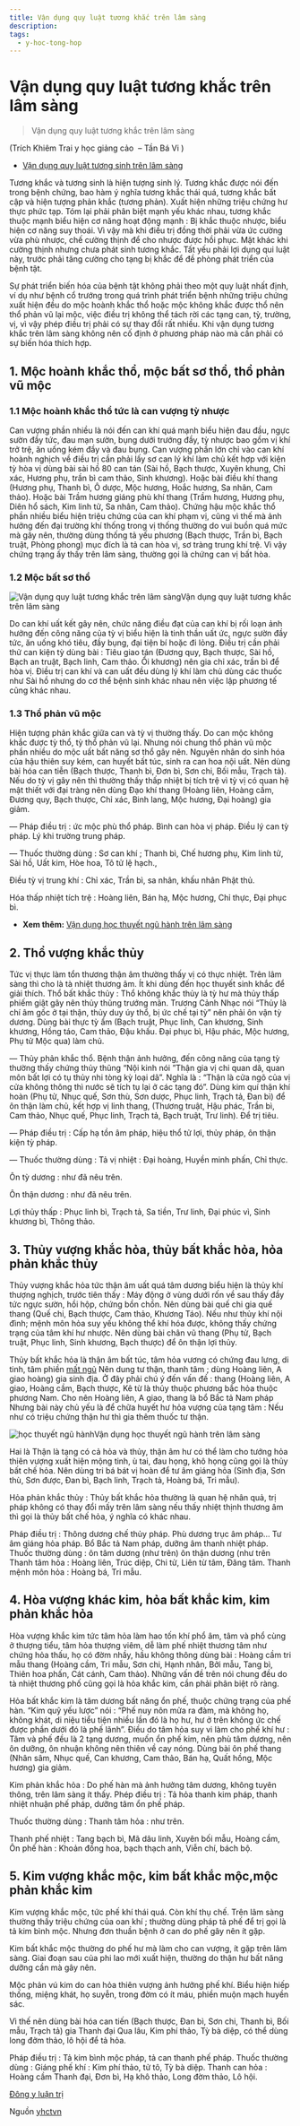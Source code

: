 ```yaml
---
title: Vận dụng quy luật tương khắc trên lâm sàng
description: 
tags:
  - y-hoc-tong-hop
---
```


# Vận dụng quy luật tương khắc trên lâm sàng 

> Vận dụng quy luật tương khắc trên lâm sàng


(Trích Khiêm Trai y học giảng cảo  – Tần Bá Vi )


* [Vận dụng quy luật tương sinh trên lâm sàng](/yhctvn/van-dung-quy-luat-tuong-sinh-tren-lam-sang/)


Tương khắc và tương sinh là hiện tượng sinh lý. Tương khắc được nói đến trong bệnh chứng, bao hàm ý nghĩa tương khắc thái quá, tương khắc bất cập và hiện tượng phản khắc (tương phản). Xuất hiện những triệu chứng hư thực phức tạp. Tóm lại phải phân biệt mạnh yếu khác nhau, tương khắc thuộc mạnh biểu hiện cơ năng hoạt động mạnh : Bị khắc thuộc nhược, biểu hiện cơ năng suy thoái. Vì vậy mà khi điều trị đồng thời phải vừa ức cường vừa phù nhược, chế cường thịnh để cho nhược được hồi phục. Mặt khác khi cường thịnh nhưng chưa phát sinh tương khắc. Tất yếu phải lợi dụng qui luật này, trước phải tăng cường cho tạng bị khắc để đề phòng phát triển của bệnh tật.


Sự phát triển biến hóa của bệnh tật không phải theo một quy luật nhất định, ví dụ như bệnh cổ trướng trong quá trình phát triển bệnh những triệu chứng xuất hiện đều do mộc hoành khắc thổ hoặc mộc không khắc được thổ nên thổ phản vũ lại mộc, việc điều trị không thể tách rời các tạng can, tỳ, trường, vị, vì vậy phép điều trị phải có sự thay đổi rất nhiều. Khi vận dụng tương khắc trên lâm sàng không nên cố định ở phương pháp nào mà cần phải có sự biến hóa thích hợp.


## **1. Mộc hoành khắc thổ, mộc bất sơ thổ, thổ phản vũ mộc**


### **1.1 Mộc hoành khắc thổ tức là can vượng tỳ nhược**


Can vượng phần nhiều là nói đến can khí quá mạnh biểu hiện đau đầu, ngực sườn đầy tức, đau mạn sườn, bụng dưới trướng đầy, tỳ nhược bao gồm vị khí trở trệ, ăn uống kém đầy và đau bụng. Can vượng phần lớn chỉ vào can khí hoành nghịch về điều trị cần phải lấy sơ can lý khí làm chủ kết hợp với kiện tỳ hòa vị dùng bài sài hồ 80 can tán (Sài hồ, Bạch thược, Xuyên khung, Chỉ xác, Hương phụ, trần bì cam thảo, Sinh khương). Hoặc bài điều khí thang (Hương phụ, Thanh bì, Ô dược, Mộc hương, Hoắc hương, Sa nhân, Cam thảo). Hoặc bài Trầm hương giáng phù khí thang (Trầm hương, Hương phụ, Diên hổ sách, Kim linh tử, Sa nhân, Cam thảo). Chứng hậu mộc khắc thổ phần nhiều biểu hiện triệu chứng của can khí phạm vị, cũng vì thế mà ảnh hưởng đến đại trường khí thống trong vị thống thường do vui buồn quá mức mà gây nên, thường dùng thống tả yếu phương (Bạch thược, Trần bì, Bạch truật, Phòng phong) mục đích là tả can hòa vị, sơ tràng trung khí trệ. Vì vậy chứng trạng ấy thấy trên lâm sàng, thường gọi là chứng can vị bất hòa.


### **1.2 Mộc bất sơ thổ**


![Vận dụng quy luật tương khắc trên lâm sàng](/imgs/yhctvn/Van-dung-quy-luat-tuong-khac-tren-lam-sang.jpg)Vận dụng quy luật tương khắc trên lâm sàng


Do can khí uất kết gây nên, chức năng điều đạt của can khí bị rối loạn ảnh hưởng đến công năng của tỳ vị biểu hiện là tinh thần uất ức, ngực sườn đầy tức, ăn uống khó tiêu, đầy bụng, đại tiện bí hoặc đi lỏng. Điều trị cần phải thử can kiện tỳ dùng bài : Tiêu giao tán (Đương quy, Bạch thược, Sài hồ, Bạch an truật, Bạch linh, Cam thảo. Ổi khương) nên gia chỉ xác, trần bì để hòa vị. Điều trị can khí và can uất đều dùng lý khí làm chủ dùng các thuốc như Sài hồ nhưng do cơ thể bệnh sinh khác nhau nên việc lập phương tế cũng khác nhau.


### **1.3 Thổ phản vũ mộc**


Hiện tượng phản khắc giữa can và tỳ vị thường thấy. Do can mộc không khắc được tỳ thổ, tỳ thổ phản vũ lại. Nhưng nói chung thổ phản vũ mộc phần nhiều do mộc uất bất năng sơ thổ gây nên. Nguyên nhân do sinh hóa của hậu thiên suy kém, can huyết bất túc, sinh ra can hoa nội uất. Nên dùng bài hóa can tiễn (Bạch thược, Thanh bì, Đơn bì, Sơn chi, Bối mẫu, Trạch tả). Nếu do tỳ vị gây nên thì thường thấy thấp nhiệt bị tích trệ vì tỳ vị có quan hệ mật thiết với đại tràng nên dùng Đạo khí thang (Hoàng liên, Hoàng cầm, Đương quy, Bạch thược, Chỉ xác, Binh lang, Mộc hương, Đại hoàng) gia giảm.





— Pháp điều trị : ức mộc phù thổ pháp. Bình can hòa vị pháp. Điều lý can tỳ pháp. Lý khi trường trung pháp.


— Thuốc thường dùng : Sơ can khí ; Thanh bì, Chế hương phụ, Kim linh tử, Sài hồ, Uất kim, Hòe hoa, Tô tử lệ hạch.,


Điều tỳ vị trung khí : Chỉ xác, Trần bì, sa nhân, khấu nhân Phật thủ.


Hóa thấp nhiệt tích trệ : Hoàng liên, Bán hạ, Mộc hương, Chỉ thực, Đại phục bì.


* **Xem thêm:** [Vận dụng học thuyết ngũ hành trên lâm sàng](/yhctvn/van-dung-hoc-thuyet-ngu-hanh-tren-lam-sang/)


## **2. Thổ vượng khắc thủy**


Tức vị thực làm tổn thương thận âm thường thấy vị có thực nhiệt. Trên lâm sàng thì cho là tà nhiệt thương âm. Ít khi dùng đến học thuyết sinh khắc để giải thích. Thổ bất khắc thủy : Thổ không khắc thủy là tỳ hư mà thủy thấp phiếm giật gây nên thủy thũng trướng mãn. Trương Cảnh Nhạc nói “Thủy là chí âm gốc ở tại thận, thủy duy úy thổ, bị ức chế tại tỳ” nên phải ôn vận tỳ dương. Dùng bài thực tỳ ẩm (Bạch truật, Phục linh, Can khương, Sinh khương, Hồng táo, Cam thảo, Đậu khấu. Đại phục bì, Hậu phác, Mộc hương, Phụ tử Mộc qua) làm chủ.


— Thủy phản khắc thổ. Bệnh thận ảnh hưởng, đến công năng của tạng tỳ thường thấy chứng thủy thũng “Nội kinh nói ”Thận gia vị chi quan dã, quan môn bất lợi có tụ thủy nhi tòng kỳ loại dã”. Nghĩa là : “Thận là cửa ngõ của vị cửa không thông thì nước sẽ tích tụ lại ở các tạng đó”. Dùng kim quí thận khí hoàn (Phụ tử, Nhục quế, Sơn thù, Sơn dược, Phục linh, Trạch tả, Đan bì) để ôn thận làm chủ, kết hợp vị linh thang, (Thương truật, Hậu phác, Trần bì, Cam thảo, Nhục quế, Phục linh, Trạch tả, Bạch truật, Trư linh). Để trị tiêu.


— Pháp điều trị : Cấp hạ tồn âm pháp, hiệu thổ tử lợi, thủy pháp, ôn thận kiện tỳ pháp.


— Thuốc thường dùng : Tả vị nhiệt : Đại hoàng, Huyền minh phấn, Chỉ thực.


Ôn tỳ dương : như đã nêu trên.


Ôn thận dương : như đã nêu trên.


Lợi thủy thấp : Phục linh bì, Trạch tả, Sa tiền, Trư linh, Đại phúc vì, Sinh khương bì, Thông thảo.


## **3. Thủy vượng khắc hỏa, thủy bất khắc hỏa, hỏa phản khắc thủy**


Thủy vượng khắc hỏa tức thận âm uất quá tâm dương biểu hiện là thủy khí thượng nghịch, trước tiên thấy : Máy động ở vùng dưới rốn về sau thấy đầy tức ngực sườn, hồi hộp, chứng bồn chồn. Nên dùng bài quế chi gia quế thang (Quế chi, Bạch thược, Cam thảo, Khương Táo). Nếu như thủy khí nội đình; mệnh môn hỏa suy yếu không thể khí hóa được, không thấy chứng trạng của tâm khí hư nhược. Nên dùng bài chân vũ thang (Phụ tử, Bạch truật, Phục linh, Sinh khương, Bạch thược) để ôn thận lợi thủy.


Thủy bất khắc hỏa là thận âm bất túc, tâm hỏa vương có chứng đau lưng, di tinh, tâm phiền [mất ngủ](/yhctvn/chung-mat-ngu-theo-dong-y/) Nên dung tư thận, thanh tâm ; dùng Hoàng liên, A giao hoàng) gia sinh địa. Ở đây phải chú ý đến vấn đề : thang (Hoàng liên, A giao, Hoàng cầm, Bạch thược, Kê từ là thủy thuộc phương bắc hỏa thuộc phương Nam. Cho nên Hoàng liên, A giao, thang là bổ Bắc tả Nam pháp Nhưng bài này chủ yếu là để chữa huyết hư hỏa vượng của tạng tâm : Nếu như có triệu chứng thận hư thì gia thêm thuốc tư thận.


![học thuyết ngũ hành](/imgs/yhctvn/Ngu-hanh-la-gi-1.jpg)Vận dụng học thuyết ngũ hành trên lâm sàng


Hai là Thận là tạng có cả hỏa và thủy, thận âm hư có thể làm cho tướng hỏa thiên vượng xuất hiện mộng tinh, ù tai, đau họng, khô họng cũng gọi là thủy bất chế hỏa. Nên dùng tri bá bát vị hoàn để tư âm giáng hỏa (Sinh địa, Sơn thù, Sơn được, Đan bì, Bạch linh, Trạch tả, Hoàng bá, Tri mẫu).


Hỏa phản khắc thủy : Thủy bất khắc hỏa thường là quan hệ nhân quả, trị pháp không có thay đổi mấy trên lâm sàng nếu thấy nhiệt thịnh thương âm thì gọi là thủy bất chế hỏa, ý nghĩa có khác nhau.


Pháp điều trị : Thông dương chế thủy pháp. Phù dương trục âm pháp… Tư âm giáng hỏa pháp. Bổ Bắc tả Nam pháp, dưỡng âm thanh nhiệt pháp. Thuốc thường dùng : ôn tâm dương (như trên) ôn thận dương (như trên Thanh tâm hỏa : Hoàng liên, Trúc diệp, Chi tử, Liên từ tâm, Đăng tâm. Thanh mệnh môn hỏa : Hoàng bá, Tri mẫu.


## **4. Hòa vượng khác kim, hỏa bất khắc kim, kim phản khắc hỏa**


Hòa vượng khắc kim tức tâm hỏa làm hao tốn khí phổ âm, tâm và phổ cùng ở thượng tiểu, tâm hỏa thượng viêm, dễ làm phế nhiệt thương tâm như chứng hỏa thấu, họ có đờm nhầy, hầu không thông dùng bài : Hoàng cầm tri mẫu thang (Hoàng cầm, Tri mẫu, Sơn chi, Hạnh nhân, Bởi mẫu, Tang bì, Thiên hoa phấn, Cát cánh, Cam thảo). Những vấn đề trên nói chung đều do tà nhiệt thương phố cũng gọi là hỏa khắc kim, cần phải phân biệt rõ ràng.


Hỏa bất khắc kim là tâm dương bất năng ổn phế, thuộc chứng trạng của phế hàn. “Kim quỹ yếu lược” nói : “Phế nuy nôn mửa ra đàm, mà không họ, không khát, di niệu tiểu tiện nhiều lần đó là họ hư, hư ở trên không ức chế được phần dưới đó là phế lãnh”. Điều do tâm hỏa suy vi làm cho phế khí hư : Tâm và phế đều là 2 tạng dương, muốn ổn phế kim, nên phù tâm dương, nên ôn dưỡng, ôn nhuận không nên thiên về cay nóng. Dùng bài ôn phế thang (Nhân sâm, Nhục quế, Can khương, Cam thảo, Bán hạ, Quất hồng, Mộc hương) gia giảm.


Kim phản khắc hỏa : Do phế hàn mà ảnh hưởng tâm dương, không tuyên thông, trên lâm sàng ít thấy. Phép điều trị : Tả hỏa thanh kim pháp, thanh nhiệt nhuận phế pháp, dưỡng tâm ổn phế pháp.


Thuốc thường dùng : Thanh tâm hỏa : như trên.


Thanh phế nhiệt : Tang bạch bì, Mã dâu linh, Xuyên bối mẫu, Hoàng cầm, Ôn phế hàn : Khoản đồng hoa, bạch thạch anh, Viễn chí, bách bộ.


## **5. Kim vượng khắc mộc, kim bất khắc mộc,mộc phản khắc kim**


Kim vượng khắc mộc, tức phế khí thái quá. Còn khí thụ chế. Trên lâm sàng thường thấy triệu chứng của oan khí ; thường dùng pháp tả phế để trị gọi là tả kim bình mộc. Nhưng đơn thuần bệnh ở can do phế gây nên ít gặp.


Kim bất khắc mộc thường do phế hư mà làm cho can vượng, ít gặp trên lâm sàng. Giai đoạn sau của phi lao mới xuất hiện, thường do thận hư bất năng dưỡng cần mà gây nên.


Mộc phản vú kim do can hỏa thiên vượng ảnh hưởng phế khí. Biểu hiện hiếp thống, miệng khát, họ suyễn, trong đờm có ít máu, phiền muộn mạch huyền sác.


Vì thế nên dùng bài hóa can tiến (Bạch thược, Đan bì, Sơn chi, Thanh bì, Bối mẫu, Trạch tả) gia Thanh đại Qua lâu, Kim phí thảo, Tỳ bà diệp, có thể dùng long đởm thảo, lô hội để tả hỏa.


Pháp điều trị : Tả kim bình mộc pháp, tả can thanh phế pháp. Thuốc thường dùng : Giáng phế khí : Kim phí thảo, tử tô, Tỳ bà diệp. Thanh can hỏa : Hoàng cầm Thanh đại, Đơn bì, Hạ khô thảo, Long đờm thảo, Lô hội.





[Đông y luận trị](/yhctvn/tag/dong-y-luan-tri/)

Nguồn [yhctvn](https://yhctvn.com/van-dung-quy-luat-tuong-khac-tren-lam-sang/)
